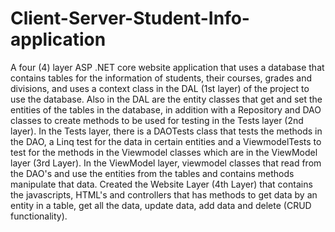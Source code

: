 # Client-Server-Student-Info-application
 A four (4) layer ASP .NET core website application that uses a database that contains tables for the information of students, their courses, grades and divisions, and uses a context class in the DAL (1st layer) of the project to use the database. Also in the DAL are the entity classes that get and set the entities of the tables in the database, in addition with a Repository and DAO classes to create methods to be used for testing in the Tests layer (2nd layer). In the Tests layer, there is a DAOTests class that tests the methods in the DAO, a Linq test for the data in certain entities and a ViewmodelTests to test for the methods in the Viewmodel classes which are in the ViewModel layer (3rd Layer). In the ViewModel layer, viewmodel classes that read from the DAO's and use the entities from the tables and contains methods manipulate that data. Created the Website Layer (4th Layer) that contains the javascripts, HTML's and controllers that has methods to get data by an entity in a table, get all the data, update data, add data and delete (CRUD functionality).
